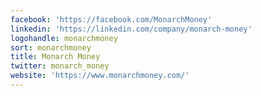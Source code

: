 ```yaml
---
facebook: 'https://facebook.com/MonarchMoney'
linkedin: 'https://linkedin.com/company/monarch-money'
logohandle: monarchmoney
sort: monarchmoney
title: Monarch Money
twitter: monarch_money
website: 'https://www.monarchmoney.com/'
---
```


